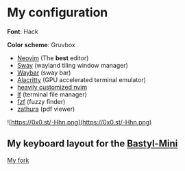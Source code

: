 # My configuration

**Font**: Hack

**Color scheme**: Gruvbox

- [Neovim](https://github.com/neovim/neovim) (The **best** editor)
- [Sway](https://github.com/swaywm/sway) (wayland tiling window manager)
- [Waybar](https://github.com/Alexays/Waybar) (sway bar)
- [Alacritty](https://github.com/alacritty/alacritty) (GPU accelerated terminal emulator)
- [heavily customized nvim](https://github.com/neovim/neovim)
- [lf](https://github.com/gokcehan/lf) (terminal file manager)
- [fzf](https://github.com/junegunn/fzf) (fuzzy finder)
- [zathura](https://github.com/pwmt/zathura) (pdf viewer)

![https://0x0.st/-Hhn.png](https://0x0.st/-Hhn.png)

## My keyboard layout for the [Bastyl-Mini](https://bastardkb.com/keebs/)

[My fork](https://github.com/NullSense/qmk_firmware/tree/sevanteri-bastylmini-nullsense/keyboards/bastardkb/bastylmini/keymaps/nullsense)
